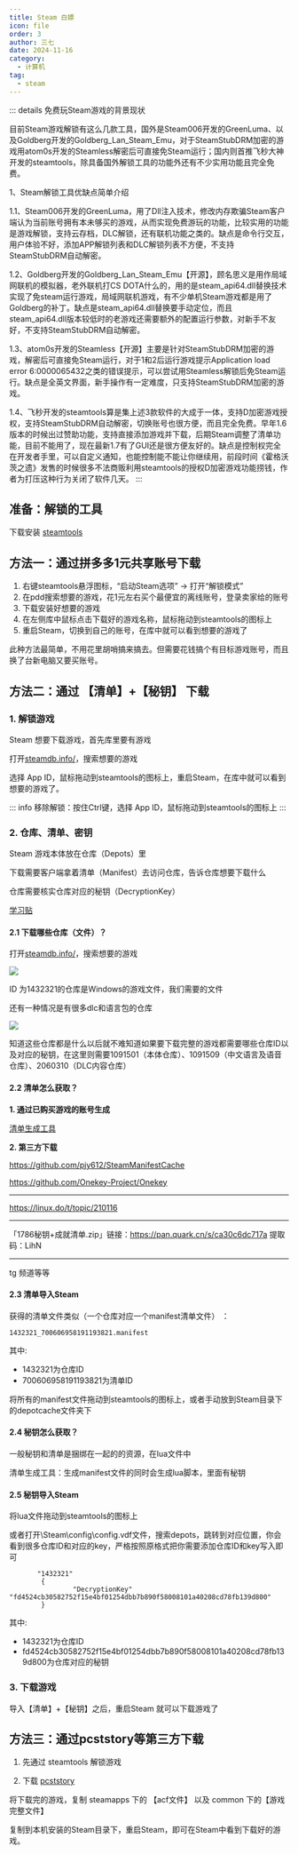 ```yaml
---
title: Steam 白嫖
icon: file
order: 3
author: 三七
date: 2024-11-16
category:
  - 计算机
tag:
  - steam
---
```


<!-- more --> 



::: details 免费玩Steam游戏的背景现状

目前Steam游戏解锁有这么几款工具，国外是Steam006开发的GreenLuma、以及Goldberg开发的Goldberg_Lan_Steam_Emu，对于SteamStubDRM加密的游戏用atom0s开发的Steamless解密后可直接免Steam运行；国内则首推飞秒大神开发的steamtools，除具备国外解锁工具的功能外还有不少实用功能且完全免费。

1、Steam解锁工具优缺点简单介绍

1.1、Steam006开发的GreenLuma，用了Dll注入技术，修改内存欺骗Steam客户端认为当前账号拥有本未够买的游戏，从而实现免费游玩的功能，比较实用的功能是游戏解锁，支持云存档，DLC解锁，还有联机功能之类的。缺点是命令行交互，用户体验不好，添加APP解锁列表和DLC解锁列表不方便，不支持SteamStubDRM自动解密。

1.2、Goldberg开发的Goldberg_Lan_Steam_Emu【开源】，顾名思义是用作局域网联机的模拟器，老外联机打CS DOTA什么的，用的是steam_api64.dll替换技术实现了免steam运行游戏，局域网联机游戏，有不少单机Steam游戏都是用了Goldberg的补丁。缺点是steam_api64.dll替换要手动定位，而且steam_api64.dll版本较低时的老游戏还需要额外的配置运行参数，对新手不友好，不支持SteamStubDRM自动解密。

1.3、atom0s开发的Steamless【开源】主要是针对SteamStubDRM加密的游戏，解密后可直接免Steam运行，对于1和2后运行游戏提示Application load error 6:0000065432之类的错误提示，可以尝试用Steamless解锁后免Steam运行。缺点是全英文界面，新手操作有一定难度，只支持SteamStubDRM加密的游戏。

1.4、飞秒开发的steamtools算是集上述3款软件的大成于一体，支持D加密游戏授权，支持SteamStubDRM自动解密，切换账号也很方便，而且完全免费。早年1.6版本的时候出过赞助功能，支持直接添加游戏并下载，后期Steam调整了清单功能，目前不能用了，现在最新1.7有了GUI还是很方便友好的。缺点是控制权完全在开发者手里，可以自定义通知，也能控制能不能让你继续用，前段时间《霍格沃茨之遗》发售的时候很多不法商贩利用steamtools的授权D加密游戏功能捞钱，作者为打压这种行为关闭了软件几天。
::: 

## 准备：解锁的工具

下载安装 [steamtools](https://www.steamtools.net/) 

## 方法一：通过拼多多1元共享账号下载

1. 右键steamtools悬浮图标，“启动Steam选项” -> 打开“解锁模式”
2. 在pdd搜索想要的游戏，花1元左右买个最便宜的离线账号，登录卖家给的账号
3. 下载安装好想要的游戏
4. 在左侧库中鼠标点击下载好的游戏名称，鼠标拖动到steamtools的图标上
5. 重启Steam，切换到自己的账号，在库中就可以看到想要的游戏了

此种方法最简单，不用花里胡哨搞来搞去。但需要花钱搞个有目标游戏账号，而且换了台新电脑又要买账号。

## 方法二：通过 【清单】+【秘钥】 下载

### 1. 解锁游戏

Steam 想要下载游戏，首先库里要有游戏

打开[steamdb.info/](https://steamdb.info/)，搜索想要的游戏

选择 App ID，鼠标拖动到steamtools的图标上，重启Steam，在库中就可以看到想要的游戏了。

::: info 
移除解锁：按住Ctrl键，选择 App ID，鼠标拖动到steamtools的图标上
:::

### 2. 仓库、清单、密钥

Steam 游戏本体放在仓库（Depots）里

下载需要客户端拿着清单（Manifest）去访问仓库，告诉仓库想要下载什么

仓库需要核实仓库对应的秘钥（DecryptionKey）

[学习贴](https://bbs.steamtools.net/forum.php?mod=viewthread&tid=11117&extra=page%3D1)

#### 2.1 下载哪些仓库（文件）？

打开[steamdb.info/](https://steamdb.info/)，搜索想要的游戏

![](https://i.730307.xyz//202411160140845.avif)

ID 为1432321的仓库是Windows的游戏文件，我们需要的文件

还有一种情况是有很多dlc和语言包的仓库

![](https://i.730307.xyz//202411160145174.avif)

知道这些仓库都是什么以后就不难知道如果要下载完整的游戏都需要哪些仓库ID以及对应的秘钥，在这里则需要1091501（本体仓库）、1091509（中文语言及语音仓库）、2060310（DLC内容仓库）

#### 2.2 清单怎么获取？

**1. 通过已购买游戏的账号生成**

[清单生成工具](https://bbs.steamtools.net/forum.php?mod=viewthread&tid=16732&highlight=%E6%B8%85%E5%8D%95%E7%94%9F%E6%88%90)


**2. 第三方下载**

https://github.com/pjy612/SteamManifestCache 

https://github.com/Onekey-Project/Onekey 

---

https://linux.do/t/topic/210116

---

「1786秘钥+成就清单.zip」链接：https://pan.quark.cn/s/ca30c6dc717a  提取码：LihN

---

tg 频道等等

#### 2.3 清单导入Steam

获得的清单文件类似（一个仓库对应一个manifest清单文件） ：

`1432321_700606958191193821.manifest`

其中:
- 1432321为仓库ID
- 700606958191193821为清单ID

将所有的manifest文件拖动到steamtools的图标上，或者手动放到Steam目录下的depotcache文件夹下

#### 2.4 秘钥怎么获取？

一般秘钥和清单是捆绑在一起的的资源，在lua文件中

清单生成工具：生成manifest文件的同时会生成lua脚本，里面有秘钥

#### 2.5 秘钥导入Steam

将lua文件拖动到steamtools的图标上

或者打开\Steam\config\config.vdf文件，搜索depots，跳转到对应位置，你会看到很多仓库ID和对应的key，严格按照原格式把你需要添加仓库ID和key写入即可

```
       "1432321"
        {
                "DecryptionKey" "fd4524cb30582752f15e4bf01254dbb7b890f58008101a40208cd78fb139d800"
        }
```

其中:
- 1432321为仓库ID
- fd4524cb30582752f15e4bf01254dbb7b890f58008101a40208cd78fb139d800为仓库对应的秘钥

### 3. 下载游戏

导入【清单】+【秘钥】之后，重启Steam 就可以下载游戏了


## 方法三：通过pcststory等第三方下载

1. 先通过 steamtools 解锁游戏

2. 下载 [pcststory](https://pcstory.fun/) 

将下载完的游戏，复制 steamapps 下的 【acf文件】 以及 common 下的【游戏完整文件】

复制到本机安装的Steam目录下，重启Steam，即可在Steam中看到下载好的游戏。